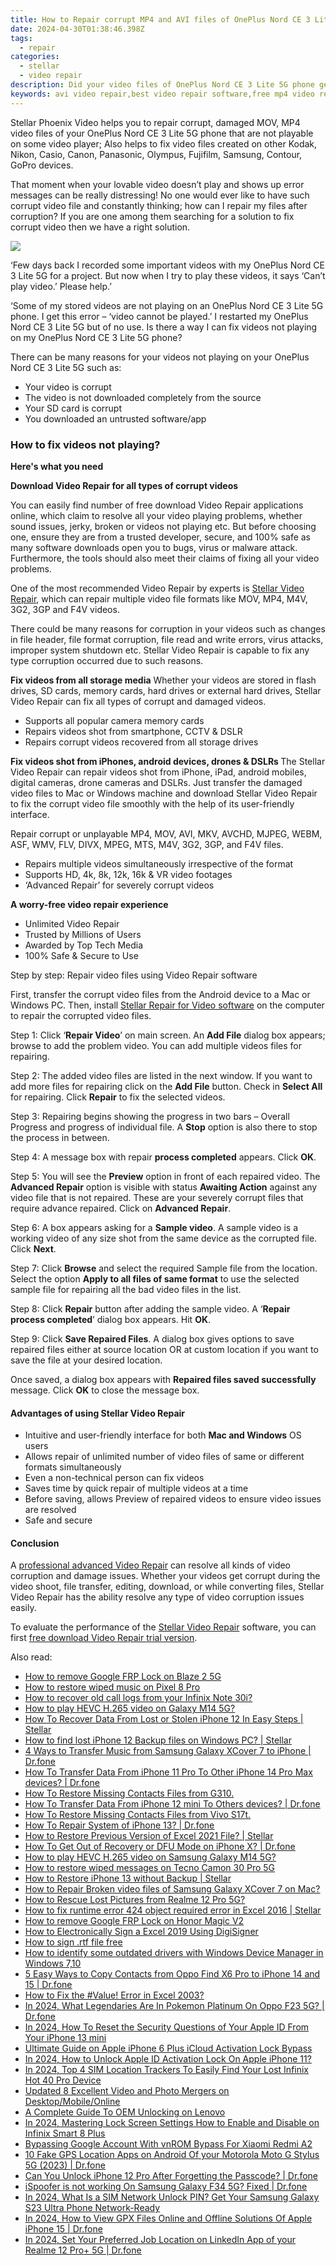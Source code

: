 ```yaml
---
title: How to Repair corrupt MP4 and AVI files of OnePlus Nord CE 3 Lite 5G with Video Repair Utility on Mac?
date: 2024-04-30T01:38:46.398Z
tags: 
  - repair
categories: 
  - stellar
  - video repair
description: Did your video files of OnePlus Nord CE 3 Lite 5G phone get corrupted? You can repair all your damaged video files lik MOV, MP4, AVI, XVID, or other video file using Stellar Video Repair.
keywords: avi video repair,best video repair software,free mp4 video repair software,free video repair,repair mov,mov video repair
---
```


<div class="atpl-content atpl-for-stellar-video-repair mobile-video-repair">

<div class="atpl-post-description-part-1">
<div class="tpl-content-sub-paragraph-content">  <p>Stellar Phoenix Video helps you to repair corrupt, damaged MOV, MP4 video files of your OnePlus Nord CE 3 Lite 5G phone that are not playable on some video player; Also helps to fix video files created on other Kodak, Nikon, Casio, Canon, Panasonic, Olympus, Fujifilm, Samsung, Contour, GoPro devices.That moment when your lovable video doesn’t play and shows up error messages can be really distressing! No one would ever like to have such corrupt video file and constantly thinking; how can I repair my files after corruption? If you are one among them searching for a solution to fix corrupt video then we have a right solution.  </p></div>
</div>

<img src="https://img0mobiles.techidaily.com/images/best-assets/devices/oneplus/oneplus-nord-ce-3-lite-5g/1.jpg" class="atpl-imgstyle"/>

<div class="atpl-post-description-part-2">
<div class="tpl-content-sub-paragraph-question"><p> ‘Few days back I recorded some important videos with my OnePlus Nord CE 3 Lite 5G for a project. But now when I try to play these videos, it says ‘Can’t play video.’ Please help.’</p></div><div class="tpl-content-sub-paragraph-question"><p>‘Some of my stored videos are not playing on an OnePlus Nord CE 3 Lite 5G phone. I get this error – ‘video cannot be played.’ I restarted my OnePlus Nord CE 3 Lite 5G but of no use. Is there a way I can fix videos not playing on my OnePlus Nord CE 3 Lite 5G phone?</p></div><div class="tpl-content-sub-paragraph-content"><p>There can be many reasons for your videos not playing on your OnePlus Nord CE 3 Lite 5G such as:<ul>  <li>Your video is corrupt</li>  <li>The video is not downloaded completely from the source</li>  <li>Your SD card is corrupt</li>  <li>You downloaded an untrusted software/app</li></ul></p></div><h3>How to fix videos not playing?</h3>
</div>

<strong>Here's what you need</strong>
<div class="tpl-content-sub-paragraph-content">

<strong>Download Video Repair for all types of corrupt videos</strong>
<p>
You can easily find number of free download Video Repair applications online, which claim to resolve all your video playing problems, whether sound issues, jerky, broken or videos not playing etc. But before choosing one, ensure they are from a trusted developer, secure, and 100% safe as many software downloads open you to bugs, virus or malware attack. Furthermore, the tools should also meet their claims of fixing all your video problems.

One of the most recommended Video Repair by experts is <a href="https://tools.techidaily.com/stellar-video-repair/" >Stellar Video Repair</a>, which can repair multiple video file formats like MOV, MP4, M4V, 3G2, 3GP and F4V videos.

There could be many reasons for corruption in your videos such as changes in file header, file format corruption, file read and write errors, virus attacks, improper system shutdown etc. Stellar Video Repair is capable to fix any type corruption occurred due to such reasons.

</p>
</div>



<div class="tpl-content-sub-paragraph-content">
<p>
<strong>Fix videos from all storage media</strong>
Whether your videos are stored in flash drives, SD cards, memory cards, hard drives or external hard drives, Stellar Video Repair can fix all types of corrupt and damaged videos.


- Supports all popular camera memory cards
- Repairs videos shot from smartphone, CCTV & DSLR
- Repairs corrupt videos recovered from all storage drives


<strong>Fix videos shot from iPhones, android devices, drones & DSLRs </strong>
The Stellar Video Repair can repair videos shot from iPhone, iPad, android mobiles, digital cameras, drone cameras and DSLRs. Just transfer the damaged video files to Mac or Windows machine and download Stellar Video Repair to fix the corrupt video file smoothly with the help of its user-friendly interface.


Repair corrupt or unplayable MP4, MOV, AVI, MKV, AVCHD, MJPEG, WEBM, ASF, WMV, FLV, DIVX, MPEG, MTS, M4V, 3G2, 3GP, and F4V files.

- Repairs multiple videos simultaneously irrespective of the format
- Supports HD, 4k, 8k, 12k, 16k & VR video footages
- ‘Advanced Repair’ for severely corrupt videos

**A worry-free video repair experience**

- Unlimited Video Repair
- Trusted by Millions of Users
- Awarded by Top Tech Media
- 100% Safe & Secure to Use


</p>
</div>

<div class="atpl-step-part-style">Step by step: Repair video files using Video Repair software</div>

First, transfer the corrupt video files from the Android device to a Mac or Windows PC. Then, install <a href="https://tools.techidaily.com/stellar-video-repair/" >Stellar Repair for Video software</a> on the computer to repair the corrupted video files.

<span class="atpl-stepstyle-a"><span>Step 1: </span></span> Click ‘<strong>Repair Video</strong>’ on main screen. An <strong>Add File</strong> dialog box appears; browse to add the problem video. You can add multiple videos files for repairing.
<img src="https://tools.techidaily.com/images/apps/stellar/stellar-repair-for-video/solutions/common/main-screen.jpg"  alt="" />

<span class="atpl-stepstyle-a"><span>Step 2: </span></span> The added video files are listed in the next window. If you want to add more files for repairing click on the <strong>Add File</strong> button. Check in <strong>Select All</strong> for repairing. Click <strong>Repair</strong> to fix the selected videos.
<img src="https://tools.techidaily.com/images/apps/stellar/stellar-repair-for-video/solutions/common/video-file-listed.jpg"  alt="" />

<span class="atpl-stepstyle-a"><span>Step 3: </span></span> Repairing begins showing the progress in two bars – Overall Progress and progress of individual file. A <strong>Stop</strong> option is also there to stop the process in between.
<img src="https://tools.techidaily.com/images/apps/stellar/stellar-repair-for-video/solutions/common/video-file-fixing.jpg"  alt="" />

<span class="atpl-stepstyle-a"><span>Step 4: </span></span> A message box with repair <strong>process completed</strong> appears. Click <strong>OK</strong>.
<img src="https://tools.techidaily.com/images/apps/stellar/stellar-repair-for-video/solutions/common/repair-process-completed.jpg"  alt="" />

<span class="atpl-stepstyle-a"><span>Step 5: </span></span> You will see the <strong>Preview</strong> option in front of each repaired video. The <strong>Advanced Repair</strong> option is visible with status <strong>Awaiting Action</strong> against any video file that is not repaired. These are your severely corrupt files that require advance repaired. Click on <strong>Advanced Repair</strong>.
<img src="https://tools.techidaily.com/images/apps/stellar/stellar-repair-for-video/solutions/common/advanced-repair-screen.png"  alt="" />

<span class="atpl-stepstyle-a"><span>Step 6: </span></span> A box appears asking for a <strong>Sample video</strong>. A sample video is a working video of any size shot from the same device as the corrupted file. Click <strong>Next</strong>.
<img src="https://tools.techidaily.com/images/apps/stellar/stellar-repair-for-video/solutions/common/sample-video.jpg"  alt="" />

<span class="atpl-stepstyle-a"><span>Step 7: </span></span> Click <strong>Browse</strong> and select the required Sample file from the location. Select the option <strong>Apply to all files of same format</strong> to use the selected sample file for repairing all the bad video files in the list.
<img src="https://tools.techidaily.com/images/apps/stellar/stellar-repair-for-video/solutions/common/add-sample-video.png"  alt="" />

<span class="atpl-stepstyle-a"><span>Step 8: </span></span> Click <strong>Repair</strong> button after adding the sample video. A ‘<strong>Repair process completed</strong>’ dialog box appears. Hit <strong>OK</strong>.
<img src="https://tools.techidaily.com/images/apps/stellar/stellar-repair-for-video/solutions/common/video-file-repaired-success.png"  alt="" />

<span class="atpl-stepstyle-a"><span>Step 9: </span></span> Click <strong>Save Repaired Files</strong>. A dialog box gives options to save repaired files either at source location OR at custom location if you want to save the file at your desired location.
<img src="https://tools.techidaily.com/images/apps/stellar/stellar-repair-for-video/solutions/common/save-repaired-files.jpg"  alt="" />

Once saved, a dialog box appears with <strong>Repaired files saved successfully</strong> message. Click <strong>OK</strong> to close the message box.


<h4>Advantages of using Stellar Video Repair</h4>
<ul>
  <li>Intuitive and user-friendly interface for both <strong>Mac and Windows</strong> OS users</li>
  <li>Allows repair of unlimited number of video files of same or different formats simultaneously</li>
  <li>Even a non-technical person can fix videos</li>
  <li>Saves time by quick repair of multiple videos at a time</li>
  <li>Before saving, allows Preview of repaired videos to ensure video issues are resolved</li>
  <li>Safe and secure</li>
</ul>

<h4>Conclusion</h4>

A <a href="https://tools.techidaily.com/stellar-video-repair/" >professional advanced Video Repair</a> can resolve all kinds of video corruption and damage issues. Whether your videos get corrupt during the video shoot, file transfer, editing, download, or while converting files, Stellar Video Repair has the ability resolve any type of video corruption issues easily.

To evaluate the performance of the <a href="https://tools.techidaily.com/stellar-video-repair/" >Stellar Video Repair</a> software, you can first <a href="https://tools.techidaily.com/stellar-video-repair/" >free download Video Repair trial version</a>.



<ins class="adsbygoogle"
     style="display:block"
     data-ad-client="ca-pub-7571918770474297"
     data-ad-slot="8358498916"
     data-ad-format="auto"
     data-full-width-responsive="true"></ins>
     
</div>
<ins class="adsbygoogle"
    style="display:block"
    data-ad-format="autorelaxed"
    data-ad-client="ca-pub-7571918770474297"
    data-ad-slot="1223367746"></ins>

<span class="atpl-alsoreadstyle">Also read:</span>
<div><ul>
<li><a href="https://blog-min.techidaily.com/how-to-remove-google-frp-lock-on-blaze-2-5g-by-drfone-android-unlock-remove-google-frp/"><u>How to remove Google FRP Lock on Blaze 2 5G</u></a></li>
<li><a href="https://blog-min.techidaily.com/how-to-restore-wiped-music-on-pixel-8-pro-by-fonelab-android-recover-music/"><u>How to restore wiped music on Pixel 8 Pro</u></a></li>
<li><a href="https://blog-min.techidaily.com/how-to-recover-old-call-logs-from-your-infinix-note-30i-by-fonelab-android-recover-call-logs/"><u>How to recover old call logs from your Infinix Note 30i?</u></a></li>
<li><a href="https://blog-min.techidaily.com/how-to-play-hevc-h-265-video-on-galaxy-m14-5g-by-aiseesoft-video-converter-play-hevc-video-on-android/"><u>How to play HEVC H.265 video on Galaxy M14 5G?</u></a></li>
<li><a href="https://blog-min.techidaily.com/how-to-recover-data-from-lost-or-stolen-iphone-12-in-easy-steps-stellar-by-stellar-data-recovery-ios-iphone-data-recovery/"><u>How To Recover Data From Lost or Stolen iPhone 12 In Easy Steps | Stellar</u></a></li>
<li><a href="https://blog-min.techidaily.com/how-to-find-lost-iphone-12-backup-files-on-windows-pc-stellar-by-stellar-data-recovery-ios-iphone-data-recovery/"><u>How to find lost iPhone 12 Backup files on Windows PC? | Stellar</u></a></li>
<li><a href="https://blog-min.techidaily.com/4-ways-to-transfer-music-from-samsung-galaxy-xcover-7-to-iphone-drfone-by-drfone-transfer-from-android-transfer-from-android/"><u>4 Ways to Transfer Music from Samsung Galaxy XCover 7 to iPhone | Dr.fone</u></a></li>
<li><a href="https://blog-min.techidaily.com/how-to-transfer-data-from-iphone-11-pro-to-other-iphone-14-pro-max-devices-drfone-by-drfone-transfer-data-from-ios-transfer-data-from-ios/"><u>How To Transfer Data From iPhone 11 Pro To Other iPhone 14 Pro Max devices? | Dr.fone</u></a></li>
<li><a href="https://blog-min.techidaily.com/how-to-restore-missing-contacts-files-from-g310-by-fonelab-android-recover-contacts/"><u>How To  Restore Missing Contacts Files from G310.</u></a></li>
<li><a href="https://blog-min.techidaily.com/how-to-transfer-data-from-iphone-12-mini-to-others-devices-drfone-by-drfone-transfer-data-from-ios-transfer-data-from-ios/"><u>How To Transfer Data From iPhone 12 mini To Others devices? | Dr.fone</u></a></li>
<li><a href="https://blog-min.techidaily.com/how-to-restore-missing-contacts-files-from-vivo-s17t-by-fonelab-android-recover-contacts/"><u>How To  Restore Missing Contacts Files from Vivo S17t.</u></a></li>
<li><a href="https://blog-min.techidaily.com/how-to-repair-system-of-iphone-13-drfone-by-drfone-ios-system-repair-ios-system-repair/"><u>How To Repair System of iPhone 13? | Dr.fone</u></a></li>
<li><a href="https://blog-min.techidaily.com/how-to-restore-previous-version-of-excel-2021-file-stellar-by-stellar-guide/"><u>How to Restore Previous Version of Excel 2021 File? | Stellar</u></a></li>
<li><a href="https://blog-min.techidaily.com/how-to-get-out-of-recovery-or-dfu-mode-on-iphone-x-drfone-by-drfone-ios-system-repair-ios-system-repair/"><u>How To Get Out of Recovery or DFU Mode on iPhone X? | Dr.fone</u></a></li>
<li><a href="https://blog-min.techidaily.com/how-to-play-hevc-h265-video-on-samsung-galaxy-m14-5g-by-aiseesoft-video-converter-play-hevc-video-on-android/"><u>How to play HEVC H.265 video on Samsung Galaxy M14 5G?</u></a></li>
<li><a href="https://blog-min.techidaily.com/how-to-restore-wiped-messages-on-tecno-camon-30-pro-5g-by-fonelab-android-recover-messages/"><u>How to restore wiped messages on Tecno Camon 30 Pro 5G</u></a></li>
<li><a href="https://blog-min.techidaily.com/how-to-restore-iphone-13-without-backup-stellar-by-stellar-data-recovery-ios-iphone-data-recovery/"><u>How to Restore iPhone 13 without Backup | Stellar</u></a></li>
<li><a href="https://blog-min.techidaily.com/how-to-repair-broken-video-files-of-samsung-galaxy-xcover-7-on-mac-by-stellar-video-repair-mobile-video-repair/"><u>How to Repair Broken video files of Samsung Galaxy XCover 7 on Mac?</u></a></li>
<li><a href="https://blog-min.techidaily.com/how-to-rescue-lost-pictures-from-realme-12-pro-5g-by-fonelab-android-recover-pictures/"><u>How to Rescue Lost Pictures from Realme 12 Pro 5G?</u></a></li>
<li><a href="https://blog-min.techidaily.com/how-to-fix-runtime-error-424-object-required-error-in-excel-2016-stellar-by-stellar-guide/"><u>How to fix runtime error 424 object required error in Excel 2016 | Stellar</u></a></li>
<li><a href="https://blog-min.techidaily.com/how-to-remove-google-frp-lock-on-honor-magic-v2-by-drfone-android-unlock-remove-google-frp/"><u>How to remove Google FRP Lock on Honor Magic V2</u></a></li>
<li><a href="https://blog-min.techidaily.com/how-to-electronically-sign-a-excel-2019-using-digisigner-by-ldigisigner-sign-a-excel-sign-a-excel/"><u>How to Electronically Sign a Excel 2019 Using DigiSigner</u></a></li>
<li><a href="https://blog-min.techidaily.com/how-to-sign-rtf-file-free-by-ldigisigner-sign-a-word-sign-a-word/"><u>How to sign .rtf file free</u></a></li>
<li><a href="https://blog-min.techidaily.com/how-to-identify-some-outdated-drivers-with-windows-device-manager-in-windows-710-by-drivereasy-guide/"><u>How to identify some outdated drivers with Windows Device Manager in Windows 7,10</u></a></li>
<li><a href="https://blog-min.techidaily.com/5-easy-ways-to-copy-contacts-from-oppo-find-x6-pro-to-iphone-14-and-15-drfone-by-drfone-transfer-from-android-transfer-from-android/"><u>5 Easy Ways to Copy Contacts from Oppo Find X6 Pro to iPhone 14 and 15 | Dr.fone</u></a></li>
<li><a href="https://blog-min.techidaily.com/how-to-fix-the-value-error-in-excel-2003-by-stellar-guide/"><u>How to Fix the #Value! Error in Excel 2003?</u></a></li>
<li><a href="https://android-pokemon-go.techidaily.com/in-2024-what-legendaries-are-in-pokemon-platinum-on-oppo-f23-5g-drfone-by-drfone-virtual-android/"><u>In 2024, What Legendaries Are In Pokemon Platinum On Oppo F23 5G? | Dr.fone</u></a></li>
<li><a href="https://apple-account.techidaily.com/in-2024-how-to-reset-the-security-questions-of-your-apple-id-from-your-iphone-13-mini-by-drfone-ios/"><u>In 2024, How To Reset the Security Questions of Your Apple ID From Your iPhone 13 mini</u></a></li>
<li><a href="https://activate-lock.techidaily.com/ultimate-guide-on-apple-iphone-6-plus-icloud-activation-lock-bypass-by-drfone-ios/"><u>Ultimate Guide on Apple iPhone 6 Plus iCloud Activation Lock Bypass</u></a></li>
<li><a href="https://activate-lock.techidaily.com/in-2024-how-to-unlock-apple-id-activation-lock-on-apple-iphone-11-by-drfone-ios/"><u>In 2024, How to Unlock Apple ID Activation Lock On Apple iPhone 11?</u></a></li>
<li><a href="https://unlock-android.techidaily.com/in-2024-top-4-sim-location-trackers-to-easily-find-your-lost-infinix-hot-40-pro-device-by-drfone-android/"><u>In 2024, Top 4 SIM Location Trackers To Easily Find Your Lost Infinix Hot 40 Pro Device</u></a></li>
<li><a href="https://ai-video-editing.techidaily.com/updated-8-excellent-video-and-photo-mergers-on-desktopmobileonline/"><u>Updated 8 Excellent Video and Photo Mergers on Desktop/Mobile/Online</u></a></li>
<li><a href="https://android-unlock.techidaily.com/a-complete-guide-to-oem-unlocking-on-lenovo-by-drfone-android/"><u>A Complete Guide To OEM Unlocking on Lenovo</u></a></li>
<li><a href="https://unlock-android.techidaily.com/in-2024-mastering-lock-screen-settings-how-to-enable-and-disable-on-infinix-smart-8-plus-by-drfone-android/"><u>In 2024, Mastering Lock Screen Settings How to Enable and Disable on Infinix Smart 8 Plus</u></a></li>
<li><a href="https://unlock-android.techidaily.com/bypassing-google-account-with-vnrom-bypass-for-xiaomi-redmi-a2-by-drfone-android/"><u>Bypassing Google Account With vnROM Bypass For Xiaomi Redmi A2</u></a></li>
<li><a href="https://android-location.techidaily.com/10-fake-gps-location-apps-on-android-of-your-motorola-moto-g-stylus-5g-2023-drfone-by-drfone-virtual/"><u>10 Fake GPS Location Apps on Android Of your Motorola Moto G Stylus 5G (2023) | Dr.fone</u></a></li>
<li><a href="https://iphone-unlock.techidaily.com/can-you-unlock-iphone-12-pro-after-forgetting-the-passcode-drfone-by-drfone-ios/"><u>Can You Unlock iPhone 12 Pro After Forgetting the Passcode? | Dr.fone</u></a></li>
<li><a href="https://fake-location.techidaily.com/ispoofer-is-not-working-on-samsung-galaxy-f34-5g-fixed-drfone-by-drfone-virtual-android/"><u>iSpoofer is not working On Samsung Galaxy F34 5G? Fixed | Dr.fone</u></a></li>
<li><a href="https://sim-unlock.techidaily.com/in-2024-what-is-a-sim-network-unlock-pin-get-your-samsung-galaxy-s23-ultra-phone-network-ready-by-drfone-android/"><u>In 2024, What Is a SIM Network Unlock PIN? Get Your Samsung Galaxy S23 Ultra Phone Network-Ready</u></a></li>
<li><a href="https://iphone-location.techidaily.com/in-2024-how-to-view-gpx-files-online-and-offline-solutions-of-apple-iphone-15-drfone-by-drfone-virtual-ios/"><u>In 2024, How to View GPX Files Online and Offline Solutions Of Apple iPhone 15 | Dr.fone</u></a></li>
<li><a href="https://location-social.techidaily.com/in-2024-set-your-preferred-job-location-on-linkedin-app-of-your-realme-12-proplus-5g-drfone-by-drfone-virtual-android/"><u>In 2024, Set Your Preferred Job Location on LinkedIn App of your Realme 12 Pro+ 5G | Dr.fone</u></a></li>
</ul></div>

